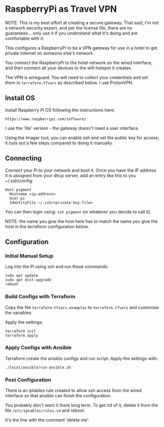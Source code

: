 # RaspberryPi as Travel VPN

NOTE: This is my best effort at creating a secure gateway. That said, I'm not a network 
security expert, and per the license file, there are no guarantees... only use it if 
you understand what it's doing and are comfortable with it.

This configures a RaspberryPi to be a VPN gateway for use in a hotel to get private
internet on someone else's network. 

You connect the RaspberryPi to the hotel network on the wired interface,
and then connect all your devices to the wifi hotspot it creates.

The VPN is wireguard. You will need to collect your credentials and set them in
`terraform.tfvars` as described below. I use ProtonVPN.

## Install OS

Install Raspberry Pi OS following the instructions here:

    https://www.raspberrypi.com/software/

I use the 'lite' version - the gateway doesn't need a user interface. 

Using the Imager tool, you can enable ssh and set the public key for access; it cuts out a few steps 
compared to doing it manually.

## Connecting

Connect your Pi to your network and boot it. Once you have the IP address it is assigned from
your dhcp server, add an entry like this to you ~/.ssh/config:

    Host pigment
      Hostname <ip-address>
      User pi
      IdentityFile ~/.ssh/<private-key-file>

You can then login using: `ssh pigment` (or whatever you decide to call it).

NOTE: the name you give the host here has to match the name you give the host in the terraform
configuration below.

## Configuration

### Initial Manual Setup

Log into the Pi using ssh and run these commands:

    sudo apt update
    sudo apt dist-upgrade
    reboot

### Build Configs with Terraform

Copy the file `terraform.tfvars.examples` to `terraform.tfvars` and customise the variables.

Apply the settings:

    terraform init
    terraform apply

### Apply Configs with Ansible

Terraform create the ansible configs and run script. Apply the settings with:

    ./local/ansible/run-ansible.sh

### Post Configuration

There is an iptables rule created to allow ssh access from the wired interface so that ansible
can finish the configuration. 

You probably don't want it there long term. To get rid of it, delete it from the file
`/etc/iptables/rules.v4` and reboot.

It's the line with the comment 'delete me'.


